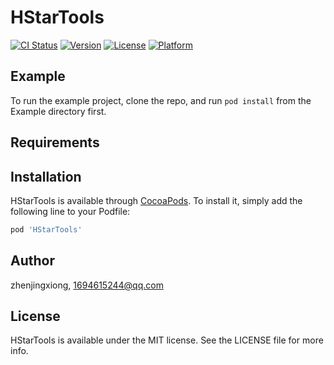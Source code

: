# HStarTools

[![CI Status](https://img.shields.io/travis/zhenjingxiong/HStarTools.svg?style=flat)](https://travis-ci.org/zhenjingxiong/HStarTools)
[![Version](https://img.shields.io/cocoapods/v/HStarTools.svg?style=flat)](https://cocoapods.org/pods/HStarTools)
[![License](https://img.shields.io/cocoapods/l/HStarTools.svg?style=flat)](https://cocoapods.org/pods/HStarTools)
[![Platform](https://img.shields.io/cocoapods/p/HStarTools.svg?style=flat)](https://cocoapods.org/pods/HStarTools)

## Example

To run the example project, clone the repo, and run `pod install` from the Example directory first.

## Requirements

## Installation

HStarTools is available through [CocoaPods](https://cocoapods.org). To install
it, simply add the following line to your Podfile:

```ruby
pod 'HStarTools'
```

## Author

zhenjingxiong, 1694615244@qq.com

## License

HStarTools is available under the MIT license. See the LICENSE file for more info.

